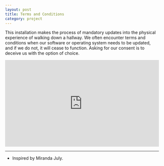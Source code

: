 ```yaml
---
layout: post
title: Terms and Conditions
category: project
---
```


This installation makes the process of mandatory updates into the physical experience of walking down a hallway. We often encounter terms and conditions when our software or operating system needs to be updated, and if we do not, it will cease to function. Asking for our consent is to deceive us with the option of choice.

<div style="padding:56.25% 0 0 0;position:relative;"><iframe src="https://player.vimeo.com/video/189497755?h=668f7c7e07" style="position:absolute;top:0;left:0;width:100%;height:100%;" frameborder="0" allow="autoplay; fullscreen; picture-in-picture" allowfullscreen></iframe></div><script src="https://player.vimeo.com/api/player.js"></script>

---

<ul class=credits>
  <li>Inspired by Miranda July.</li>
</ul>
